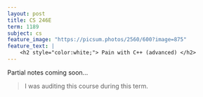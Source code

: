 ```yaml
---
layout: post
title: CS 246E
term: 1189
subject: cs
feature_image: "https://picsum.photos/2560/600?image=875"
feature_text: |
    <h2 style="color:white;"> Pain with C++ (advanced) </h2>
---
```


Partial notes coming soon...

 > I was auditing this course during this term.
